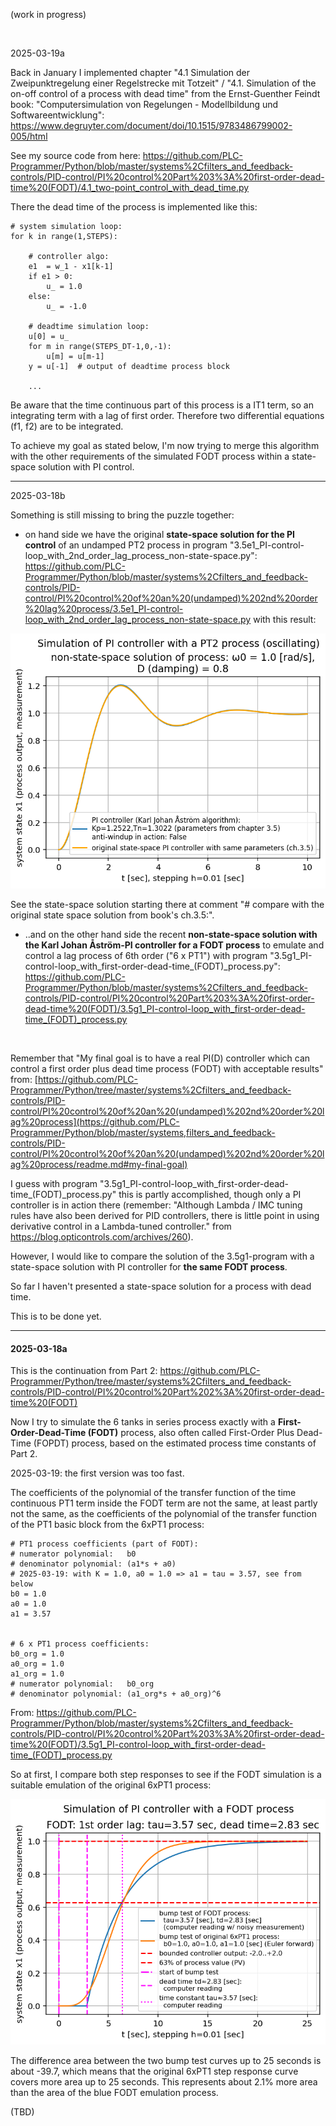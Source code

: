 (work in progress)

<br/>

2025-03-19a

Back in January I implemented chapter "4.1  Simulation  der  Zweipunktregelung  einer  Regelstrecke  mit  Totzeit" / "4.1. Simulation of the on-off control of a process with dead time" from the Ernst-Guenther Feindt book: "Computersimulation von Regelungen - Modellbildung und Softwareentwicklung": https://www.degruyter.com/document/doi/10.1515/9783486799002-005/html

See my source code from here: https://github.com/PLC-Programmer/Python/blob/master/systems%2Cfilters_and_feedback-controls/PID-control/PI%20control%20Part%203%3A%20first-order-dead-time%20(FODT)/4.1_two-point_control_with_dead_time.py

There the dead time of the process is implemented like this:

```
# system simulation loop:
for k in range(1,STEPS):

    # controller algo:
    e1  = w_1 - x1[k-1]
    if e1 > 0:
        u_ = 1.0
    else:
        u_ = -1.0

    # deadtime simulation loop:
    u[0] = u_
    for m in range(STEPS_DT-1,0,-1):
        u[m] = u[m-1]
    y = u[-1]  # output of deadtime process block

    ...
```

Be aware that the time continuous part of this process is a IT1 term, so an integrating term with a lag of first order. Therefore two differential equations (f1, f2) are to be integrated.


To achieve my goal as stated below, I'm now trying to merge this algorithm with the other requirements of the simulated FODT process within a state-space solution with PI control.




------

2025-03-18b

Something is still missing to bring the puzzle together:

* on hand side we have the original **state-space solution for the PI control** of an undamped PT2 process in program "3.5e1_PI-control-loop_with_2nd_order_lag_process_non-state-space.py": https://github.com/PLC-Programmer/Python/blob/master/systems%2Cfilters_and_feedback-controls/PID-control/PI%20control%20of%20an%20(undamped)%202nd%20order%20lag%20process/3.5e1_PI-control-loop_with_2nd_order_lag_process_non-state-space.py with this result:

![plot](https://github.com/PLC-Programmer/Python/blob/master/systems%2Cfilters_and_feedback-controls/PID-control/PI%20control%20of%20an%20(undamped)%202nd%20order%20lag%20process/3.5e1_PI-control-loop_with_2nd_order_lag_process_non-state-space%20-%20a.png)

See the state-space solution starting there at comment "# compare with the original state space solution from book's ch.3.5:".

* ..and on the other hand side the recent **non-state-space solution with the Karl Johan Åström-PI controller for a FODT process** to emulate and control a lag process of 6th order ("6 x PT1") with program "3.5g1_PI-control-loop_with_first-order-dead-time_(FODT)_process.py": https://github.com/PLC-Programmer/Python/blob/master/systems%2Cfilters_and_feedback-controls/PID-control/PI%20control%20Part%203%3A%20first-order-dead-time%20(FODT)/3.5g1_PI-control-loop_with_first-order-dead-time_(FODT)_process.py

<br/>

Remember that "My final goal is to have a real PI(D) controller which can control a first order plus dead time process (FODT) with acceptable results" from: [https://github.com/PLC-Programmer/Python/tree/master/systems%2Cfilters_and_feedback-controls/PID-control/PI%20control%20of%20an%20(undamped)%202nd%20order%20lag%20process](https://github.com/PLC-Programmer/Python/blob/master/systems,filters_and_feedback-controls/PID-control/PI%20control%20of%20an%20(undamped)%202nd%20order%20lag%20process/readme.md#my-final-goal)

I guess with program "3.5g1_PI-control-loop_with_first-order-dead-time_(FODT)_process.py" this is partly accomplished, though only a PI controller is in action there (remember: "Although Lambda / IMC tuning rules have also been derived for PID controllers, there is little point in using derivative control in a Lambda-tuned controller." from https://blog.opticontrols.com/archives/260).

However, I would like to compare the solution of the 3.5g1-program with a state-space solution with PI controller for **the same FODT process**.

So far I haven't presented a state-space solution for a process with dead time.

This is to be done yet.


------

#### 2025-03-18a

This is the continuation from Part 2: https://github.com/PLC-Programmer/Python/tree/master/systems%2Cfilters_and_feedback-controls/PID-control/PI%20control%20Part%202%3A%20first-order-dead-time%20(FODT)

Now I try to simulate the 6 tanks in series process exactly with a **First-Order-Dead-Time (FODT)** process, also often called First-Order Plus Dead-Time (FOPDT) process, based on the estimated process time constants of Part 2.

2025-03-19: the first version was too fast.

The coefficients of the polynomial of the transfer function of the time continuous PT1 term inside the FODT term are not the same, at least partly not the same, as the coefficients of the polynomial of the transfer function of the PT1 basic block from the 6xPT1 process: 

```
# PT1 process coefficients (part of FODT):
# numerator polynomial:   b0
# denominator polynomial: (a1*s + a0)
# 2025-03-19: with K = 1.0, a0 = 1.0 => a1 = tau = 3.57, see from below
b0 = 1.0
a0 = 1.0
a1 = 3.57


# 6 x PT1 process coefficients:
b0_org = 1.0
a0_org = 1.0
a1_org = 1.0
# numerator polynomial:   b0_org
# denominator polynomial: (a1_org*s + a0_org)^6
```

From: https://github.com/PLC-Programmer/Python/blob/master/systems%2Cfilters_and_feedback-controls/PID-control/PI%20control%20Part%203%3A%20first-order-dead-time%20(FODT)/3.5g1_PI-control-loop_with_first-order-dead-time_(FODT)_process.py

So at first, I compare both step responses to see if the FODT simulation is a suitable emulation of the original 6xPT1 process: 

![plot](https://github.com/PLC-Programmer/Python/blob/master/systems%2Cfilters_and_feedback-controls/PID-control/PI%20control%20Part%203%3A%20first-order-dead-time%20(FODT)/pictures/3.5g1_PI-control-loop_with_first-order-dead-time_(FODT)_process%200%20-%20bump%20test.png)

The difference area between the two bump test curves up to 25 seconds is about -39.7, which means that the original 6xPT1 step response curve covers more area up to 25 seconds. This represents about 2.1% more area than the area of the blue FODT emulation process.

(TBD)
















